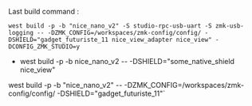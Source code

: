 Last build command :

`west build -p -b "nice_nano_v2" -S studio-rpc-usb-uart -S zmk-usb-logging -- -DZMK_CONFIG=/workspaces/zmk-config/config/ -DSHIELD="gadget_futuriste_11 nice_view_adapter nice_view" -DCONFIG_ZMK_STUDIO=y`

- west build -p -b nice_nano_v2 -- -DSHIELD="some_native_shield nice_view"


west build -p -b "nice_nano_v2" -- -DZMK_CONFIG=/workspaces/zmk-config/config/ -DSHIELD="gadget_futuriste_11"`